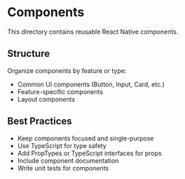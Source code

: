 # Components

This directory contains reusable React Native components.

## Structure

Organize components by feature or type:
- Common UI components (Button, Input, Card, etc.)
- Feature-specific components
- Layout components

## Best Practices

- Keep components focused and single-purpose
- Use TypeScript for type safety
- Add PropTypes or TypeScript interfaces for props
- Include component documentation
- Write unit tests for components
